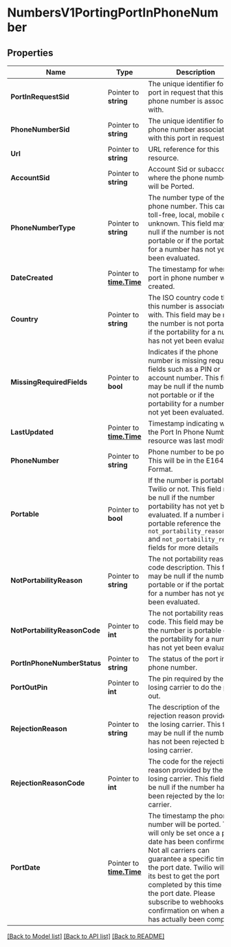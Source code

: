 # NumbersV1PortingPortInPhoneNumber

## Properties

Name | Type | Description | Notes
------------ | ------------- | ------------- | -------------
**PortInRequestSid** | Pointer to **string** | The unique identifier for the port in request that this phone number is associated with. |
**PhoneNumberSid** | Pointer to **string** | The unique identifier for this phone number associated with this port in request. |
**Url** | Pointer to **string** | URL reference for this resource. |
**AccountSid** | Pointer to **string** | Account Sid or subaccount where the phone number(s) will be Ported. |
**PhoneNumberType** | Pointer to **string** | The number type of the phone number. This can be: toll-free, local, mobile or unknown. This field may be null if the number is not portable or if the portability for a number has not yet been evaluated. |
**DateCreated** | Pointer to [**time.Time**](time.Time.md) | The timestamp for when this port in phone number was created. |
**Country** | Pointer to **string** | The ISO country code that this number is associated with. This field may be null if the number is not portable or if the portability for a number has not yet been evaluated. |
**MissingRequiredFields** | Pointer to **bool** | Indicates if the phone number is missing required fields such as a PIN or account number. This field may be null if the number is not portable or if the portability for a number has not yet been evaluated. |
**LastUpdated** | Pointer to [**time.Time**](time.Time.md) | Timestamp indicating when the Port In Phone Number resource was last modified. |
**PhoneNumber** | Pointer to **string** | Phone number to be ported. This will be in the E164 Format. |
**Portable** | Pointer to **bool** | If the number is portable by Twilio or not. This field may be null if the number portability has not yet been evaluated. If a number is not portable reference the `not_portability_reason_code` and `not_portability_reason` fields for more details |
**NotPortabilityReason** | Pointer to **string** | The not portability reason code description. This field may be null if the number is portable or if the portability for a number has not yet been evaluated. |
**NotPortabilityReasonCode** | Pointer to **int** | The not portability reason code. This field may be null if the number is portable or if the portability for a number has not yet been evaluated. |
**PortInPhoneNumberStatus** | Pointer to **string** | The status of the port in phone number. |
**PortOutPin** | Pointer to **int** | The pin required by the losing carrier to do the port out. |
**RejectionReason** | Pointer to **string** | The description of the rejection reason provided by the losing carrier. This field may be null if the number has not been rejected by the losing carrier. |
**RejectionReasonCode** | Pointer to **int** | The code for the rejection reason provided by the losing carrier. This field may be null if the number has not been rejected by the losing carrier. |
**PortDate** | Pointer to [**time.Time**](time.Time.md) | The timestamp the phone number will be ported. This will only be set once a port date has been confirmed. Not all carriers can guarantee a specific time on the port date. Twilio will try its best to get the port completed by this time on the port date. Please subscribe to webhooks for confirmation on when a port has actually been completed. |

[[Back to Model list]](../README.md#documentation-for-models) [[Back to API list]](../README.md#documentation-for-api-endpoints) [[Back to README]](../README.md)


